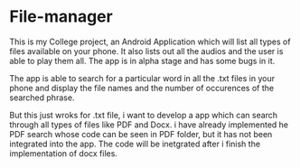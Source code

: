 # File-manager
This is my College project, an Android Application which will list all types of files available on your phone.
It also lists out all the audios and the user is able to play them all.
The app is in alpha stage and has some bugs in it.

The app is able to search for a particular word in all the .txt files in your phone and display the
file names and the number of occurences of the searched phrase.

But this just wroks for .txt file, i want to develop a app which can search through all types of files like
PDF and Docx. i have already implemented he PDF search whose code can be seen in PDF folder, but it has not been integrated into the app.
The code will be inetgrated after i finish the implementation of docx files.
